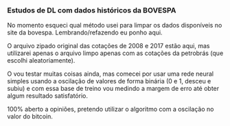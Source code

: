 ### Estudos de DL com dados históricos da BOVESPA

No momento esqueci qual método usei para limpar os dados disponíveis no site da bovespa. Lembrando/refazendo eu ponho aqui.

O arquivo zipado original das cotações de 2008 e 2017 estão aqui, mas utilizarei apenas o arquivo limpo apenas com as cotações da petrobrás (que escolhi aleatoriamente).

O vou testar muitas coisas ainda, mas comecei por usar uma rede neural simples usando a oscilação de valores de forma binária (0 e 1, desceu e subiu) e com essa base de treino vou medindo a margem de erro até obter algum resultado satisfatório.

100% aberto a opiniões, pretendo utilizar o algoritmo com a oscilação no valor do bitcoin.

